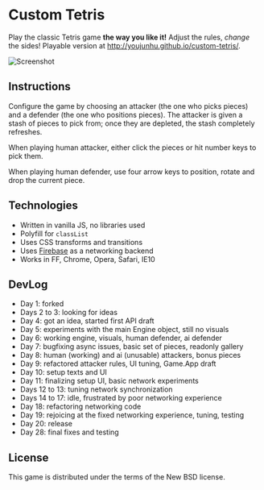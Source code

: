 # Custom Tetris

Play the classic Tetris game **the way you like it!** Adjust the rules, *change* the sides! 
Playable version at http://youjunhu.github.io/custom-tetris/.

![Screenshot](screenshot.png)

## Instructions

Configure the game by choosing an attacker (the one who picks pieces) and a defender (the one who positions pieces). 
The attacker is given a stash of pieces to pick from; once they are depleted, the stash completely refreshes.

When playing human attacker, either click the pieces or hit number keys to pick them.

When playing human defender, use four arrow keys to position, rotate and drop the current piece.

## Technologies

* Written in vanilla JS, no libraries used
* Polyfill for `classList`
* Uses CSS transforms and transitions
* Uses [Firebase](https://www.firebase.com/) as a networking backend
* Works in FF, Chrome, Opera, Safari, IE10

## DevLog

* Day 1: forked
* Days 2 to 3: looking for ideas
* Day 4: got an idea, started first API draft
* Day 5: experiments with the main Engine object, still no visuals
* Day 6: working engine, visuals, human defender, ai defender
* Day 7: bugfixing async issues, basic set of pieces, readonly gallery
* Day 8: human (working) and ai (unusable) attackers, bonus pieces
* Day 9: refactored attacker rules, UI tuning, Game.App draft
* Day 10: setup texts and UI
* Day 11: finalizing setup UI, basic network experiments
* Days 12 to 13: tuning network synchronization
* Days 14 to 17: idle, frustrated by poor networking experience
* Day 18: refactoring networking code
* Day 19: rejoicing at the fixed networking experience, tuning, testing
* Day 20: release
* Day 28: final fixes and testing

## License

This game is distributed under the terms of the New BSD license.
